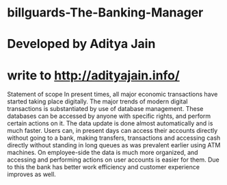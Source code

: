 # billguards-The-Banking-Manager
# Developed by Aditya Jain
# write to http://adityajain.info/

Statement of scope
In present times, all major economic transactions have started taking place digitally. The major trends of modern digital transactions is
substantiated by use of database management. These databases can be accessed by anyone with specific rights, and perform certain actions
on it. The data update is done almost automatically and is much faster. Users can, in present days can access their accounts directly
without going to a bank, making transfers, transactions and accessing cash directly without standing in long queues as was prevalent 
earlier using ATM machines. On employee-side the data is much more organized, and accessing and performing actions on user accounts is 
easier for them. Due to this the bank has better work efficiency and customer experience improves as well.
